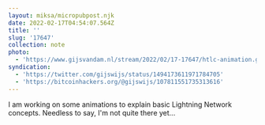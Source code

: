 ```yaml
---
layout: miksa/micropubpost.njk
date: 2022-02-17T04:54:07.564Z
title: ''
slug: '17647'
collection: note
photo:
  - 'https://www.gijsvandam.nl/stream/2022/02/17-17647/htlc-animation.gif'
syndication:
  - 'https://twitter.com/gijswijs/status/1494173611971784705'
  - 'https://bitcoinhackers.org/@gijswijs/107811551735313616'
---
```

I am working on some animations to explain basic Lightning Network concepts. Needless to say, I&#39;m not quite there yet...
[](https://brid.gy/publish/twitter)[](https://brid.gy/publish/mastodon)
